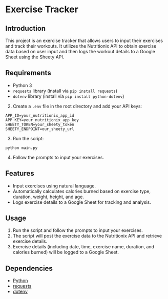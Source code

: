 # Exercise Tracker

## Introduction
This project is an exercise tracker that allows users to input their exercises and track their workouts. It utilizes the Nutritionix API to obtain exercise data based on user input and then logs the workout details to a Google Sheet using the Sheety API.

## Requirements
- Python 3
- `requests` library (install via `pip install requests`)
- `dotenv` library (install via `pip install python-dotenv`)

2. Create a `.env` file in the root directory and add your API keys:
````
APP_ID=your_nutritionix_app_id
APP_KEY=your_nutritionix_app_key
SHEETY_TOKEN=your_sheety_token
SHEETY_ENDPOINT=our_sheety_url
````
3. Run the script:
````
python main.py
````

4. Follow the prompts to input your exercises.

## Features
- Input exercises using natural language.
- Automatically calculates calories burned based on exercise type, duration, weight, height, and age.
- Logs exercise details to a Google Sheet for tracking and analysis.

## Usage
1. Run the script and follow the prompts to input your exercises.
2. The script will post the exercise data to the Nutritionix API and retrieve exercise details.
3. Exercise details (including date, time, exercise name, duration, and calories burned) will be logged to a Google Sheet.

## Dependencies
- [Python](https://www.python.org/)
- [requests](https://docs.python-requests.org/en/master/)
- [dotenv](https://pypi.org/project/python-dotenv/)
